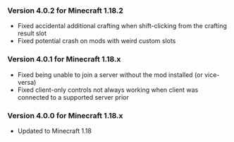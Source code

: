 ### Version 4.0.2 for Minecraft 1.18.2

- Fixed accidental additional crafting when shift-clicking from the crafting result slot
- Fixed potential crash on mods with weird custom slots 

### Version 4.0.1 for Minecraft 1.18.x

- Fixed being unable to join a server without the mod installed (or vice-versa)
- Fixed client-only controls not always working when client was connected to a supported server prior

### Version 4.0.0 for Minecraft 1.18.x

- Updated to Minecraft 1.18